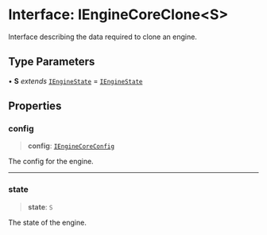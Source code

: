 # Interface: IEngineCoreClone\<S\>

Interface describing the data required to clone an engine.

## Type Parameters

• **S** *extends* [`IEngineState`](IEngineState.md) = [`IEngineState`](IEngineState.md)

## Properties

### config

> **config**: [`IEngineCoreConfig`](IEngineCoreConfig.md)

The config for the engine.

***

### state

> **state**: `S`

The state of the engine.
